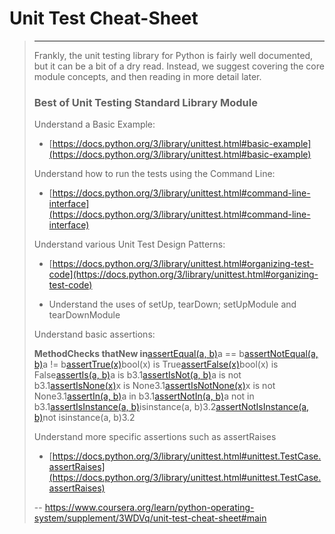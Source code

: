 # Unit Test Cheat-Sheet
> 
> * * *
> 
> Frankly, the unit testing library for Python is fairly well documented, but it can be a bit of a dry read. Instead, we suggest covering the core module concepts, and then reading in more detail later.
> 
> ### Best of Unit Testing Standard Library Module
> 
> Understand a Basic Example:
> 
> *   [https://docs.python.org/3/library/unittest.html#basic-example](https://docs.python.org/3/library/unittest.html#basic-example)
> 
> Understand how to run the tests using the Command Line:
> 
> *   [https://docs.python.org/3/library/unittest.html#command-line-interface](https://docs.python.org/3/library/unittest.html#command-line-interface)
> 
> Understand various Unit Test Design Patterns:
> 
> *   [https://docs.python.org/3/library/unittest.html#organizing-test-code](https://docs.python.org/3/library/unittest.html#organizing-test-code)
> 
> *   Understand the uses of setUp, tearDown; setUpModule and tearDownModule
> 
> Understand basic assertions:
> 
> **Method****Checks that****New in**[assertEqual(a, b)](https://docs.python.org/3/library/unittest.html#unittest.TestCase.assertEqual)a == b[assertNotEqual(a, b)](https://docs.python.org/3/library/unittest.html#unittest.TestCase.assertNotEqual)a != b[assertTrue(x)](https://docs.python.org/3/library/unittest.html#unittest.TestCase.assertTrue)bool(x) is True[assertFalse(x)](https://docs.python.org/3/library/unittest.html#unittest.TestCase.assertFalse)bool(x) is False[assertIs(a, b)](https://docs.python.org/3/library/unittest.html#unittest.TestCase.assertIs)a is b3.1[assertIsNot(a, b)](https://docs.python.org/3/library/unittest.html#unittest.TestCase.assertIsNot)a is not b3.1[assertIsNone(x)](https://docs.python.org/3/library/unittest.html#unittest.TestCase.assertIsNone)x is None3.1[assertIsNotNone(x)](https://docs.python.org/3/library/unittest.html#unittest.TestCase.assertIsNotNone)x is not None3.1[assertIn(a, b)](https://docs.python.org/3/library/unittest.html#unittest.TestCase.assertIn)a in b3.1[assertNotIn(a, b)](https://docs.python.org/3/library/unittest.html#unittest.TestCase.assertNotIn)a not in b3.1[assertIsInstance(a, b)](https://docs.python.org/3/library/unittest.html#unittest.TestCase.assertIsInstance)isinstance(a, b)3.2[assertNotIsInstance(a, b)](https://docs.python.org/3/library/unittest.html#unittest.TestCase.assertNotIsInstance)not isinstance(a, b)3.2
> 
> Understand more specific assertions such as assertRaises
> 
> *   [https://docs.python.org/3/library/unittest.html#unittest.TestCase.assertRaises](https://docs.python.org/3/library/unittest.html#unittest.TestCase.assertRaises)
>
> -- https://www.coursera.org/learn/python-operating-system/supplement/3WDVq/unit-test-cheat-sheet#main
